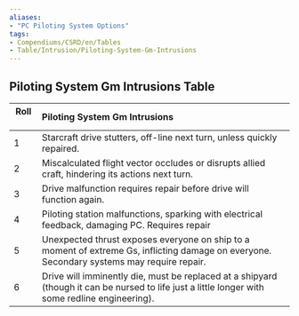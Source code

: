 ```yaml
---
aliases:
- "PC Piloting System Options"
tags:
- Compendiums/CSRD/en/Tables
- Table/Intrusion/Piloting-System-Gm-Intrusions
---
```


## Piloting System Gm Intrusions Table
|  Roll &nbsp; &nbsp; | Piloting System Gm Intrusions  |
| ------------- | :----------- |
| 1 | Starcraft drive stutters, off-line next turn, unless quickly repaired. |
| 2 | Miscalculated flight vector occludes or disrupts allied craft, hindering its actions next turn. |
| 3 | Drive malfunction requires repair before drive will function again. |
| 4 | Piloting station malfunctions, sparking with electrical feedback, damaging PC. Requires repair |
| 5 | Unexpected thrust exposes everyone on ship to a moment of extreme Gs, inflicting damage on everyone. Secondary systems may require repair. |
| 6 | Drive will imminently die, must be replaced at a shipyard (though it can be nursed to life just a little longer with some redline engineering). |